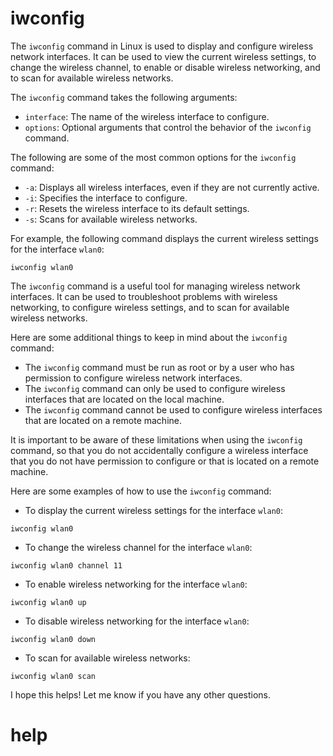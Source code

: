 # iwconfig 

The `iwconfig` command in Linux is used to display and configure wireless network interfaces. It can be used to view the current wireless settings, to change the wireless channel, to enable or disable wireless networking, and to scan for available wireless networks.

The `iwconfig` command takes the following arguments:

* `interface`: The name of the wireless interface to configure.
* `options`: Optional arguments that control the behavior of the `iwconfig` command.

The following are some of the most common options for the `iwconfig` command:

* `-a`: Displays all wireless interfaces, even if they are not currently active.
* `-i`: Specifies the interface to configure.
* `-r`: Resets the wireless interface to its default settings.
* `-s`: Scans for available wireless networks.

For example, the following command displays the current wireless settings for the interface `wlan0`:

```
iwconfig wlan0
```

The `iwconfig` command is a useful tool for managing wireless network interfaces. It can be used to troubleshoot problems with wireless networking, to configure wireless settings, and to scan for available wireless networks.

Here are some additional things to keep in mind about the `iwconfig` command:

* The `iwconfig` command must be run as root or by a user who has permission to configure wireless network interfaces.
* The `iwconfig` command can only be used to configure wireless interfaces that are located on the local machine.
* The `iwconfig` command cannot be used to configure wireless interfaces that are located on a remote machine.

It is important to be aware of these limitations when using the `iwconfig` command, so that you do not accidentally configure a wireless interface that you do not have permission to configure or that is located on a remote machine.

Here are some examples of how to use the `iwconfig` command:

* To display the current wireless settings for the interface `wlan0`:
```
iwconfig wlan0
```
* To change the wireless channel for the interface `wlan0`:
```
iwconfig wlan0 channel 11
```
* To enable wireless networking for the interface `wlan0`:
```
iwconfig wlan0 up
```
* To disable wireless networking for the interface `wlan0`:
```
iwconfig wlan0 down
```
* To scan for available wireless networks:
```
iwconfig wlan0 scan
```

I hope this helps! Let me know if you have any other questions.



# help 

```

```
